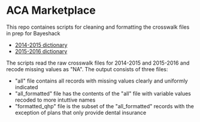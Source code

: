 # ACA Marketplace

This repo containes scripts for cleaning and formatting the crosswalk files in prep for Bayeshack 

- <a href="https://www.cms.gov/CCIIO/Resources/Data-Resources/Downloads/PlanCrosswalk_DataDictionary_2016.pdf">2014-2015 dictionary</a>
- <a href="https://www.cms.gov/CCIIO/Resources/Data-Resources/Downloads/2014-Plan-Crosswalk-Data-Dictionary.pdf">2015-2016 dictionary</a>

The scripts read the raw crosswalk files for 2014-2015 and 2015-2016 and recode missing values as "NA".  The output consists of three files:

- "all" file contains all records with missing values clearly and uniformly indicated
- "all_formatted" file has the contents of the "all" file with variable values recoded to more intuttive names
- "formatted_qhp" file is the subset of the "all_formatted" records with the exception of plans that only provide dental insurance

